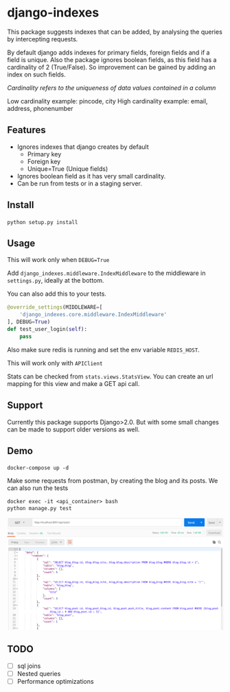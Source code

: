 # django-indexes

This package suggests indexes that can be added, by analysing the queries by intercepting requests.

By default django adds indexes for primary fields, foreign fields and if a field is unique.
Also the package ignores boolean fields, as this field has a cardinality of 2 (True/False). So
improvement can be gained by adding an index on such fields.

*Cardinality refers to the uniqueness of data values contained in a column*

Low cardinality example: pincode, city
High cardinality example: email, address, phonenumber 

## Features

- Ignores indexes that django creates by default
  - Primary key
  - Foreign key
  - Unique=True (Unique fields)
- Ignores boolean field as it has very small cardinality.
- Can be run from tests or in a staging server.

## Install

`python setup.py install`

## Usage

This will work only when `DEBUG=True`

Add `django_indexes.middleware.IndexMiddleware` to the middleware in `settings.py`, ideally at the bottom.

You can also add this to your tests.

```python
@override_settings(MIDDLEWARE=[
    'django_indexes.core.middleware.IndexMiddleware'
], DEBUG=True)
def test_user_login(self):
    pass
```

Also make sure redis is running and set the env variable `REDIS_HOST`.

This will work only with `APIClient`

Stats can be checked from `stats.views.StatsView`. You can create an url mapping for this view and
make a GET api call.

## Support

Currently this package supports Django>2.0. But with some small changes can be made to support older
versions as well.

## Demo

`docker-compose up -d`

Make some requests from postman, by creating the blog and its posts. We can also run the tests

```
docker exec -it <api_container> bash
python manage.py test
```

![Alt text](https://github.com/dineshs91/django-indexes/blob/master/stats.png?raw=true "Sample screenshot")

## TODO

- [ ] sql joins
- [ ] Nested queries
- [ ] Performance optimizations
